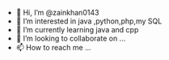 - 👋 Hi, I’m @zainkhan0143
- 👀 I’m interested in java ,python,php,my SQL
- 🌱 I’m currently learning java and cpp
- 💞️ I’m looking to collaborate on ...
- 📫 How to reach me ...

<!---
zainkhan0143/zainkhan0143 is a ✨ special ✨ repository because its `README.md` (this file) appears on your GitHub profile.
You can click the Preview link to take a look at your changes.
--->

